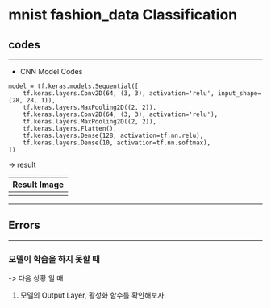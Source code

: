 # mnist fashion_data Classification

## codes

<hr>

- CNN Model Codes

```commandline
model = tf.keras.models.Sequential([
    tf.keras.layers.Conv2D(64, (3, 3), activation='relu', input_shape=(28, 28, 1)),
    tf.keras.layers.MaxPooling2D((2, 2)),
    tf.keras.layers.Conv2D(64, (3, 3), activation='relu'),
    tf.keras.layers.MaxPooling2D((2, 2)),
    tf.keras.layers.Flatten(),
    tf.keras.layers.Dense(128, activation=tf.nn.relu),
    tf.keras.layers.Dense(10, activation=tf.nn.softmax),
])

```
-> result

| Result Image |
|--------------|
|   |
<hr>

## Errors
<hr>

### 모델이 학습을 하지 못할 때

-> 다음 상황 일 때

1. 모델의 Output Layer, 활성화 함수를 확인해보자.